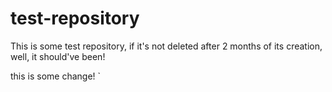 # test-repository
This is some test repository, if it's not deleted after 2 months of its creation, well, it should've been!




this is some change! `
